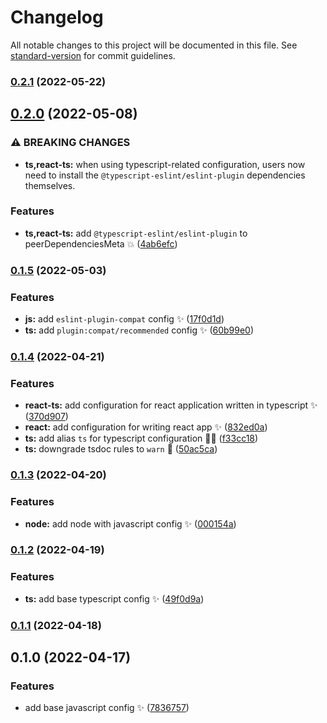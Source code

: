 # Changelog

All notable changes to this project will be documented in this file. See [standard-version](https://github.com/conventional-changelog/standard-version) for commit guidelines.

### [0.2.1](https://github.com/wang1212/eslint-config/compare/v0.2.0...v0.2.1) (2022-05-22)

## [0.2.0](https://github.com/wang1212/eslint-config/compare/v0.1.5...v0.2.0) (2022-05-08)


### ⚠ BREAKING CHANGES

* **ts,react-ts:** when using typescript-related configuration, users now need to install the
`@typescript-eslint/eslint-plugin` dependencies themselves.

### Features

* **ts,react-ts:** add `@typescript-eslint/eslint-plugin` to peerDependenciesMeta :boom: ([4ab6efc](https://github.com/wang1212/eslint-config/commit/4ab6efc3f4db97c7142416d7798af338bb2670ab))

### [0.1.5](https://github.com/wang1212/eslint-config/compare/v0.1.4...v0.1.5) (2022-05-03)


### Features

* **js:** add `eslint-plugin-compat` config :sparkles: ([17f0d1d](https://github.com/wang1212/eslint-config/commit/17f0d1d89e43670c53dd28d5bc2ca764f7fece50))
* **ts:** add `plugin:compat/recommended` config :sparkles: ([60b99e0](https://github.com/wang1212/eslint-config/commit/60b99e08f22c08554c74e02cec5e80768c1c3768))

### [0.1.4](https://github.com/wang1212/eslint-config/compare/v0.1.3...v0.1.4) (2022-04-21)


### Features

* **react-ts:** add configuration for react application written in typescript :sparkles: ([370d907](https://github.com/wang1212/eslint-config/commit/370d907f892ee8087694620159ab2957b5cba550))
* **react:** add configuration for writing react app :sparkles: ([832ed0a](https://github.com/wang1212/eslint-config/commit/832ed0a5e99b9dfe4c4bf80af1ea62b08d7bc339))
* **ts:** add alias `ts` for typescript configuration :technologist: ([f33cc18](https://github.com/wang1212/eslint-config/commit/f33cc18726098aaae16a0e1dcf8bcabd3130e669))
* **ts:** downgrade tsdoc rules to `warn` :wrench: ([50ac5ca](https://github.com/wang1212/eslint-config/commit/50ac5cab4bd734845ef465df2f9f0b436ca3ae60))

### [0.1.3](https://github.com/wang1212/eslint-config/compare/v0.1.2...v0.1.3) (2022-04-20)

### Features

- **node:** add node with javascript config :sparkles: ([000154a](https://github.com/wang1212/eslint-config/commit/000154af9b3c00cb6feaa3243a0037a86195d35b))

### [0.1.2](https://github.com/wang1212/eslint-config/compare/v0.1.1...v0.1.2) (2022-04-19)

### Features

- **ts:** add base typescript config :sparkles: ([49f0d9a](https://github.com/wang1212/eslint-config/commit/49f0d9a7b1a0626489ad46e33a45dadd69eaad63))

### [0.1.1](https://github.com/wang1212/eslint-config/compare/v0.1.0...v0.1.1) (2022-04-18)

## 0.1.0 (2022-04-17)

### Features

- add base javascript config :sparkles: ([7836757](https://github.com/wang1212/eslint-config/commit/783675764e18f0ae2f8ad7970a6cb4ecfecc1ff4))
